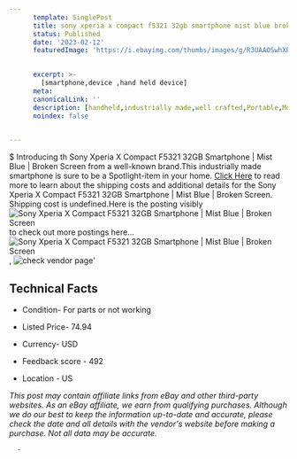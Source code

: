 ```yaml
---
      template: SinglePost
      title: sony xperia x compact f5321 32gb smartphone mist blue broken screen
      status: Published
      date: '2023-02-12'
      featuredImage: 'https://i.ebayimg.com/thumbs/images/g/R3UAAOSwhXBjeLFv/s-l225.jpg'
       

      excerpt: >-
        [smartphone,device ,hand held device]
      meta:
      canonicalLink: ''
      description: [handheld,industrially made,well crafted,Portable,Mobile,Compact,Convenient,Lightweight,Maneuverable,Man-portable,Miniature,Carriable,Hand-held,Light,Holdable,Transportable,Mobile device,Pocket-sized,On-the-go,Wireless,Cordless,Compact size,Convenient size, smartphone,device ,hand held device]
      noindex: false
      

---
```

$
      Introducing th Sony Xperia X Compact F5321 32GB Smartphone | Mist Blue | Broken Screen from a well-known brand.This industrially made smartphone is sure to be a Spotlight-item in your home. [Click Here](https://www.ebay.com/itm/175496414978?hash=item28dc66c702%3Ag%3AR3UAAOSwhXBjeLFv&mkevt=1&mkcid=1&mkrid=711-53200-19255-0&campid=%253CePNCampaignId%253E&customid=%253CreferenceId%253E&toolid=10049) to read more to learn about the shipping costs and additional details for the Sony Xperia X Compact F5321 32GB Smartphone | Mist Blue | Broken Screen. Shipping cost is undefined.Here is the posting visibly ![Sony Xperia X Compact F5321 32GB Smartphone | Mist Blue | Broken Screen](https://i.ebayimg.com/thumbs/images/g/R3UAAOSwhXBjeLFv/s-l225.jpg) to check out more postings here... ![Sony Xperia X Compact F5321 32GB Smartphone | Mist Blue | Broken Screen](https://i.ebayimg.com/images/g/R3UAAOSwhXBjeLFv/s-l1600.jpg), ![check vendor page](https://origin-galleryplus.ebayimg.com/ws/web/175496414978_2_0_1/225x225.jpg,https://origin-galleryplus.ebayimg.com/ws/web/175496414978_3_0_1/225x225.jpg,https://origin-galleryplus.ebayimg.com/ws/web/175496414978_4_0_1/225x225.jpg)'

      

 ## Technical Facts 



     
      

 - Condition- For parts or not working 


      

 - Listed Price- 74.94 


      

 - Currency- USD 


      

 - Feedback score - 492 


      

 - Location - US 


      
      

 *_This post may contain affiliate links from eBay and other third-party websites. As an eBay affiliate, we earn from qualifying purchases. Although we do our best to keep the information up-to-date and accurate, please check the date and all details with the vendor's website before making a purchase. Not all data may be accurate._*




      -
